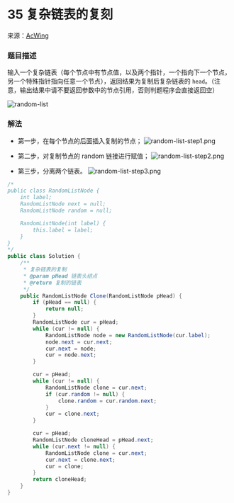 # 35 复杂链表的复刻
来源：[AcWing](https://www.acwing.com/problem/content/15/)
### 题目描述
输入一个复杂链表（每个节点中有节点值，以及两个指针，一个指向下一个节点，另一个特殊指针指向任意一个节点），返回结果为复制后复杂链表的 `head`。（注意，输出结果中请不要返回参数中的节点引用，否则判题程序会直接返回空）

![random-list](/images/random-list.png)

### 解法
- 第一步，在每个节点的后面插入复制的节点；
![random-list-step1.png](/images/random-list-step1.png)

- 第二步，对复制节点的 random 链接进行赋值；
![random-list-step2.png](/images/random-list-step2.png)

- 第三步，分离两个链表。
![random-list-step3.png](/images/random-list-step3.png)

```java
/*
public class RandomListNode {
    int label;
    RandomListNode next = null;
    RandomListNode random = null;

    RandomListNode(int label) {
        this.label = label;
    }
}
*/
public class Solution {
    /**
     * 复杂链表的复制
     * @param pHead 链表头结点
     * @return 复制的链表
     */
    public RandomListNode Clone(RandomListNode pHead) {
        if (pHead == null) {
            return null;
        }
        RandomListNode cur = pHead;
        while (cur != null) {
            RandomListNode node = new RandomListNode(cur.label);
            node.next = cur.next;
            cur.next = node;
            cur = node.next;
        }

        cur = pHead;
        while (cur != null) {
            RandomListNode clone = cur.next;
            if (cur.random != null) {
                clone.random = cur.random.next;
            }
            cur = clone.next;
        }

        cur = pHead;
        RandomListNode cloneHead = pHead.next;
        while (cur.next != null) {
            RandomListNode clone = cur.next;
            cur.next = clone.next;
            cur = clone;
        }
        return cloneHead;
    }
}
```
